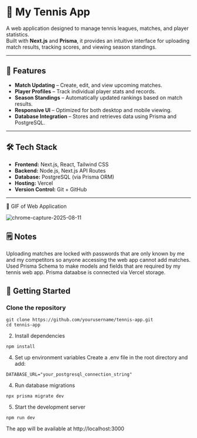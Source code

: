 # 🎾 My Tennis App

A web application designed to manage tennis leagues, matches, and player statistics.  
Built with **Next.js** and **Prisma**, it provides an intuitive interface for uploading match results, tracking scores, and viewing season standings.

---

## 📌 Features

- **Match Updating** – Create, edit, and view upcoming matches.
- **Player Profiles** – Track individual player stats and records.
- **Season Standings** – Automatically updated rankings based on match results.
- **Responsive UI** – Optimized for both desktop and mobile viewing.
- **Database Integration** – Stores and retrieves data using Prisma and PostgreSQL.

---

## 🛠️ Tech Stack

- **Frontend:** Next.js, React, Tailwind CSS
- **Backend:** Node.js, Next.js API Routes
- **Database:** PostgreSQL (via Prisma ORM)
- **Hosting:** Vercel
- **Version Control:** Git + GitHub

---

📸 GIF of Web Application


![chrome-capture-2025-08-11](https://github.com/user-attachments/assets/ef49c852-052b-4310-a2e8-d5c940043e27)

## 🗒️ Notes
Uploading matches are locked with passwords that are only known by me and my competitors so anyone accessing the web app cannot add matches.
Used Prisma Schema to make models and fields that are required by my tennis web app.
Prisma dataabse is connected via Vercel storage.

## 🚀 Getting Started

### Clone the repository
```
git clone https://github.com/yourusername/tennis-app.git
cd tennis-app
```
2. Install dependencies
```
npm install
```
4. Set up environment variables
Create a .env file in the root directory and add:
```
DATABASE_URL="your_postgresql_connection_string"
```

4. Run database migrations
```
npx prisma migrate dev
```


5. Start the development server
```
npm run dev
```

The app will be available at http://localhost:3000
